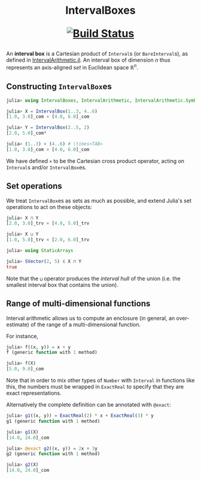 <h1 align="center">
IntervalBoxes

[![Build Status](https://github.com/JuliaIntervals/IntervalBoxes.jl/workflows/CI/badge.svg)](https://github.com/JuliaIntervals/IntervalBoxes.jl/actions/workflows/CI.yml)
</h1>

An **interval box** is a Cartesian product of `Interval`s (or `BareInterval`s), as defined in [IntervalArithmetic.jl](https://github.com/JuliaIntervals/IntervalArithmetic.jl).
An interval box of dimension $n$ thus represents an axis-aligned *set* in Euclidean space $\mathbb{R}^n$.

## Constructing `IntervalBox`es

```jl
julia> using IntervalBoxes, IntervalArithmetic, IntervalArithmetic.Symbols

julia> X = IntervalBox(1..3, 4..6)
[1.0, 3.0]_com × [4.0, 6.0]_com

julia> Y = IntervalBox(2..5, 2)
[2.0, 5.0]_com²

julia> (1..3) × (4..6) # \times<TAB>
[1.0, 3.0]_com × [4.0, 6.0]_com
```

We have defined `×` to be the Cartesian cross product operator, acting on `Interval`s and/or `IntervalBox`es.

## Set operations

We treat `IntervalBox`es as sets as much as possible, and extend Julia's set operations to act on these objects:

```jl
julia> X ⊓ Y
[2.0, 3.0]_trv × [4.0, 5.0]_trv

julia> X ⊔ Y
[1.0, 5.0]_trv × [2.0, 6.0]_trv

julia> using StaticArrays

julia> SVector(2, 5) ∈ X ⊓ Y
true
```

Note that the `⊔` operator produces the *interval hull* of the union (i.e. the smallest interval box that contains the union).

## Range of multi-dimensional functions

Interval arithmetic allows us to compute an enclosure (in general, an over-estimate) of the range of a multi-dimensional function.

For instance,

```jl
julia> f((x, y)) = x + y
f (generic function with 1 method)

julia> f(X)
[5.0, 9.0]_com
```

Note that in order to mix other types of `Number` with `Interval` in functions like this, the numbers must be wrapped in `ExactReal` to specify that they are exact representations.

Alternatively the complete definition can be annotated with `@exact`:

```jl
julia> g1((x, y)) = ExactReal(2) * x + ExactReal(3) * y
g1 (generic function with 1 method)

julia> g1(X)
[14.0, 24.0]_com

julia> @exact g2((x, y)) = 2x + 3y
g2 (generic function with 1 method)

julia> g2(X)
[14.0, 24.0]_com
```
